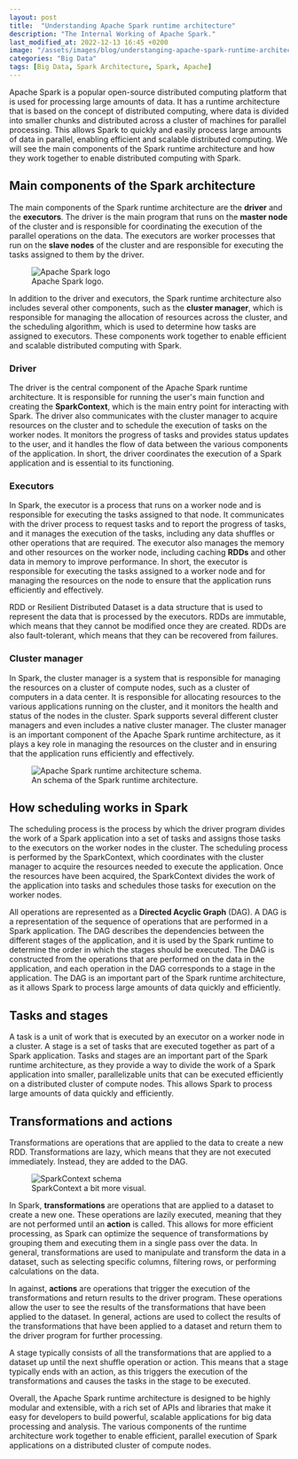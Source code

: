 ```yaml
---
layout: post
title:  "Understanding Apache Spark runtime architecture"
description: "The Internal Working of Apache Spark."
last_modified_at: 2022-12-13 16:45 +0200
image: "/assets/images/blog/understanging-apache-spark-runtime-architecture.webp"
categories: "Big Data"
tags: [Big Data, Spark Architecture, Spark, Apache]
---
```


Apache Spark is a popular open-source distributed computing platform that is used for processing large amounts of data. It has a runtime architecture that is based on the concept of distributed computing, where data is divided into smaller chunks and distributed across a cluster of machines for parallel processing. This allows Spark to quickly and easily process large amounts of data in parallel, enabling efficient and scalable distributed computing. We will see the main components of the Spark runtime architecture and how they work together to enable distributed computing with Spark.

## Main components of the Spark architecture

The main components of the Spark runtime architecture are the **driver** and the **executors**. The driver is the main program that runs on the **master node** of the cluster and is responsible for coordinating the execution of the parallel operations on the data. The executors are worker processes that run on the **slave nodes** of the cluster and are responsible for executing the tasks assigned to them by the driver.

<figure class="align-right">
  <img src="{{ '/assets/images/blog/understanging-apache-spark-runtime-architecture/Apache_Spark_logo.webp' | absolute_url }}" alt="Apache Spark logo">
  <figcaption>Apache Spark logo.</figcaption>
</figure>

In addition to the driver and executors, the Spark runtime architecture also includes several other components, such as the **cluster manager**, which is responsible for managing the allocation of resources across the cluster, and the scheduling algorithm, which is used to determine how tasks are assigned to executors. These components work together to enable efficient and scalable distributed computing with Spark.

### Driver

The driver is the central component of the Apache Spark runtime architecture. It is responsible for running the user's main function and creating the **SparkContext**, which is the main entry point for interacting with Spark. The driver also communicates with the cluster manager to acquire resources on the cluster and to schedule the execution of tasks on the worker nodes. It monitors the progress of tasks and provides status updates to the user, and it handles the flow of data between the various components of the application. In short, the driver coordinates the execution of a Spark application and is essential to its functioning.

### Executors

In Spark, the executor is a process that runs on a worker node and is responsible for executing the tasks assigned to that node. It communicates with the driver process to request tasks and to report the progress of tasks, and it manages the execution of the tasks, including any data shuffles or other operations that are required. The executor also manages the memory and other resources on the worker node, including caching **RDDs** and other data in memory to improve performance. In short, the executor is responsible for executing the tasks assigned to a worker node and for managing the resources on the node to ensure that the application runs efficiently and effectively.

RDD or Resilient Distributed Dataset is a data structure that is used to represent the data that is processed by the executors. RDDs are immutable, which means that they cannot be modified once they are created. RDDs are also fault-tolerant, which means that they can be recovered from failures.

### Cluster manager

In Spark, the cluster manager is a system that is responsible for managing the resources on a cluster of compute nodes, such as a cluster of computers in a data center. It is responsible for allocating resources to the various applications running on the cluster, and it monitors the health and status of the nodes in the cluster. Spark supports several different cluster managers and even includes a native cluster manager. The cluster manager is an important component of the Apache Spark runtime architecture, as it plays a key role in managing the resources on the cluster and in ensuring that the application runs efficiently and effectively.

<figure class="align-center">
  <img src="{{ '/assets/images/blog/understanging-apache-spark-runtime-architecture/Spark_architecture_schema.webp' | absolute_url }}" alt="Apache Spark runtime architecture schema.">
  <figcaption>An schema of the Spark runtime architecture.</figcaption>
</figure>

## How scheduling works in Spark

The scheduling process is the process by which the driver program divides the work of a Spark application into a set of tasks and assigns those tasks to the executors on the worker nodes in the cluster. The scheduling process is performed by the SparkContext, which coordinates with the cluster manager to acquire the resources needed to execute the application. Once the resources have been acquired, the SparkContext divides the work of the application into tasks and schedules those tasks for execution on the worker nodes.

All operations are represented as a **Directed Acyclic Graph** (DAG). A DAG is a representation of the sequence of operations that are performed in a Spark application. The DAG describes the dependencies between the different stages of the application, and it is used by the Spark runtime to determine the order in which the stages should be executed. The DAG is constructed from the operations that are performed on the data in the application, and each operation in the DAG corresponds to a stage in the application. The DAG is an important part of the Spark runtime architecture, as it allows Spark to process large amounts of data quickly and efficiently.
## Tasks and stages

A task is a unit of work that is executed by an executor on a worker node in a cluster. A stage is a set of tasks that are executed together as part of a Spark application. Tasks and stages are an important part of the Spark runtime architecture, as they provide a way to divide the work of a Spark application into smaller, parallelizable units that can be executed efficiently on a distributed cluster of compute nodes. This allows Spark to process large amounts of data quickly and efficiently.

## Transformations and actions

Transformations are operations that are applied to the data to create a new RDD. Transformations are lazy, which means that they are not executed immediately. Instead, they are added to the DAG.

<figure class="align-left">
  <img src="{{ '/assets/images/blog/understanging-apache-spark-runtime-architecture/SparkContext_schema.webp' | absolute_url }}" alt="SparkContext schema">
  <figcaption>SparkContext a bit more visual.</figcaption>
</figure>

In Spark, **transformations** are operations that are applied to a dataset to create a new one. These operations are lazily executed, meaning that they are not performed until an **action** is called. This allows for more efficient processing, as Spark can optimize the sequence of transformations by grouping them and executing them in a single pass over the data. In general, transformations are used to manipulate and transform the data in a dataset, such as selecting specific columns, filtering rows, or performing calculations on the data.

In against, **actions** are operations that trigger the execution of the transformations and return results to the driver program. These operations allow the user to see the results of the transformations that have been applied to the dataset. In general, actions are used to collect the results of the transformations that have been applied to a dataset and return them to the driver program for further processing.

A stage typically consists of all the transformations that are applied to a dataset up until the next shuffle operation or action. This means that a stage typically ends with an action, as this triggers the execution of the transformations and causes the tasks in the stage to be executed.

Overall, the Apache Spark runtime architecture is designed to be highly modular and extensible, with a rich set of APIs and libraries that make it easy for developers to build powerful, scalable applications for big data processing and analysis. The various components of the runtime architecture work together to enable efficient, parallel execution of Spark applications on a distributed cluster of compute nodes.
